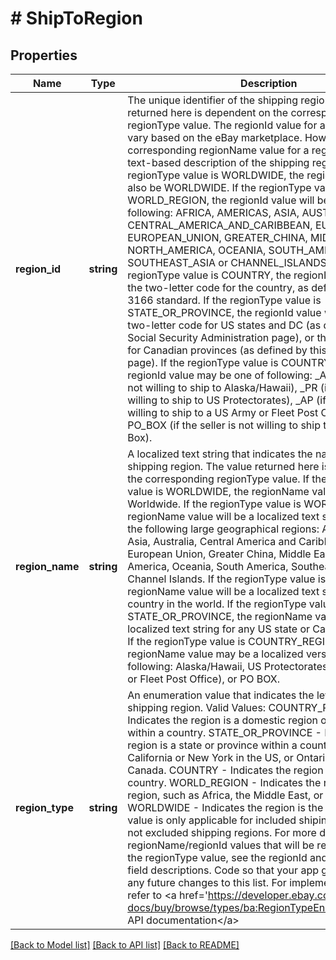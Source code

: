 # # ShipToRegion

## Properties

Name | Type | Description | Notes
------------ | ------------- | ------------- | -------------
**region_id** | **string** | The unique identifier of the shipping region. The value returned here is dependent on the corresponding regionType value. The regionId value for a region does not vary based on the eBay marketplace. However, the corresponding regionName value for a region is a localized, text-based description of the shipping region. If the regionType value is WORLDWIDE, the regionId value will also be WORLDWIDE. If the regionType value is WORLD_REGION, the regionId value will be one of the following: AFRICA, AMERICAS, ASIA, AUSTRALIA, CENTRAL_AMERICA_AND_CARIBBEAN, EUROPE, EUROPEAN_UNION, GREATER_CHINA, MIDDLE_EAST, NORTH_AMERICA, OCEANIA, SOUTH_AMERICA, SOUTHEAST_ASIA or CHANNEL_ISLANDS. If the regionType value is COUNTRY, the regionId value will be the two-letter code for the country, as defined in the ISO 3166 standard. If the regionType value is STATE_OR_PROVINCE, the regionId value will either be the two-letter code for US states and DC (as defined on this Social Security Administration page), or the two-letter code for Canadian provinces (as defined by this Canada Post page). If the regionType value is COUNTRY_REGION, the regionId value may be one of following: _AH (if a seller is not willing to ship to Alaska/Hawaii), _PR (if the seller is not willing to ship to US Protectorates), _AP (if seller is not willing to ship to a US Army or Fleet Post Office), and PO_BOX (if the seller is not willing to ship to a Post Office Box). | [optional]
**region_name** | **string** | A localized text string that indicates the name of the shipping region. The value returned here is dependent on the corresponding regionType value. If the regionType value is WORLDWIDE, the regionName value will show Worldwide. If the regionType value is WORLD_REGION, the regionName value will be a localized text string for one of the following large geographical regions: Africa, Americas, Asia, Australia, Central America and Caribbean, Europe, European Union, Greater China, Middle East, North America, Oceania, South America, Southeast Asia, or Channel Islands. If the regionType value is COUNTRY, the regionName value will be a localized text string for any country in the world. If the regionType value is STATE_OR_PROVINCE, the regionName value will be a localized text string for any US state or Canadian province. If the regionType value is COUNTRY_REGION, the regionName value may be a localized version of one of the following: Alaska/Hawaii, US Protectorates, APO/FPO (Army or Fleet Post Office), or PO BOX. | [optional]
**region_type** | **string** | An enumeration value that indicates the level or type of shipping region. Valid Values: COUNTRY_REGION - Indicates the region is a domestic region or special location within a country. STATE_OR_PROVINCE - Indicates the region is a state or province within a country, such as California or New York in the US, or Ontario or Alberta in Canada. COUNTRY - Indicates the region is a single country. WORLD_REGION - Indicates the region is a world region, such as Africa, the Middle East, or Southeast Asia. WORLDWIDE - Indicates the region is the entire world. This value is only applicable for included shiping regions, and not excluded shipping regions. For more detail on the actual regionName/regionId values that will be returned based on the regionType value, see the regionId and/or regionName field descriptions. Code so that your app gracefully handles any future changes to this list. For implementation help, refer to &lt;a href&#x3D;&#39;https://developer.ebay.com/api-docs/buy/browse/types/ba:RegionTypeEnum&#39;&gt;eBay API documentation&lt;/a&gt; | [optional]

[[Back to Model list]](../../README.md#models) [[Back to API list]](../../README.md#endpoints) [[Back to README]](../../README.md)
